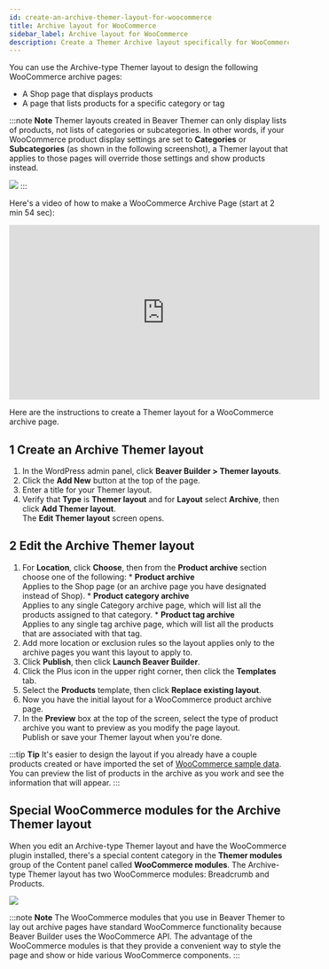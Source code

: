 ```yaml
---
id: create-an-archive-themer-layout-for-woocommerce
title: Archive layout for WooCommerce
sidebar_label: Archive layout for WooCommerce
description: Create a Themer Archive layout specifically for WooCommerce Shop pages and product category pages.
---
```


You can use the Archive-type Themer layout to design the following WooCommerce archive pages:

  * A Shop page that displays products
  * A page that lists products for a specific category or tag

:::note **Note**
Themer layouts created in Beaver Themer can only display lists of products, not lists of categories or subcategories. In other words, if your WooCommerce product display settings are set to **Categories** or **Subcategories** (as shown in the following screenshot), a Themer layout that applies to those pages will override those settings and show products instead.

![](/img/create-an-archive-themer-layout-for-woocommerce-9d809e4b.png)
:::

Here's a video of how to make a WooCommerce Archive Page (start at 2 min 54 sec):

<div className="embed-responsive">
<iframe width="560" height="315" src="https://www.youtube.com/embed/Jz8MXyPrF50" frameBorder="0" allow="accelerometer; autoplay; encrypted-media; gyroscope; picture-in-picture" allowFullScreen="">
</iframe>
</div>

Here are the instructions to create a Themer layout for a WooCommerce archive page.

## 1 Create an Archive Themer layout

  1. In the WordPress admin panel, click **Beaver Builder > Themer layouts**.
  2. Click the **Add New** button at the top of the page.
  3. Enter a title for your Themer layout.
  4. Verify that **Type** is **Themer layout** and for **Layout** select **Archive**, then click **Add Themer layout**.  
  The **Edit Themer layout** screen opens.

## 2 Edit the Archive Themer layout

  1. For **Location**, click **Choose**, then from the **Product archive** section choose one of the following:
    * **Product archive**  
    Applies to the Shop page (or an archive page you have designated instead of Shop).
    * **Product category archive**  
    Applies to any single Category archive page, which will list all the products assigned to that category.
    * **Product tag archive**  
    Applies to any single tag archive page, which will list all the products that are associated with that tag.
  2. Add more location or exclusion rules so the layout applies only to the archive pages you want this layout to apply to.
  3. Click **Publish**, then click **Launch Beaver Builder**.
  4. Click the Plus icon in the upper right corner, then click the **Templates** tab.
  5. Select the **Products** template, then click **Replace existing layout**.
  6. Now you have the initial layout for a WooCommerce product archive page.
  7. In the **Preview** box at the top of the screen, select the type of product archive you want to preview as you modify the page layout.  
  Publish or save your Themer layout when you're done.

:::tip **Tip**
It's easier to design the layout if you already have a couple products created or have imported the set of [WooCommerce sample data](https://docs.woocommerce.com/document/importing-woocommerce-sample-data/). You can preview the list of products in the archive as you work and see the information that will appear.
:::

## Special WooCommerce modules for the Archive Themer layout

When you edit an Archive-type Themer layout and have the WooCommerce plugin installed, there's a special content category in the **Themer modules** group of the Content panel called **WooCommerce modules**. The Archive-type Themer layout has two WooCommerce modules: Breadcrumb and Products.

![](/img/create-an-archive-themer-layout-for-woocommerce-5de76f05.png)

:::note **Note**
The WooCommerce modules that you use in Beaver Themer to lay out archive pages have standard WooCommerce functionality because Beaver Builder uses the WooCommerce API. The advantage of the WooCommerce modules is that they provide a convenient way to style the page and show or hide various WooCommerce components.
:::

